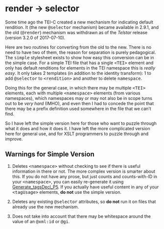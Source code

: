 # render → selector

Some time ago the TEI-C created a new mechanism for indicating default rendition. It (the new <tt>@selector</tt> mechanism) became available in 2.9.1, and the old (<tt>@render</tt>) mechanism was withdrawn as of the _Telstar_ release (version 3.2.0 of 2017-07-10).

Here are two routines for converting from the old to the new. There is no need to have two of them, the reason for separation is purely pedagogical. The <tt>simple</tt> stylesheet exists to show how easy this conversion can be in the simple case. For a simple TEI file that has a single <tt>&lt;TEI></tt> element and only has default renditions for elements in the TEI namespace this is _really easy_. It only takes 2 templates (in addition to the identity transform): 1 to add <tt>@selector</tt> to <tt>&lt;rendition></tt> and another to delete <tt>namespace</tt>.

Doing this for the general case, in which there may be multiple <tt>&lt;TEI></tt> elements, each with multiple <tt>&lt;namespace></tt> elements (from various namespaces), which namespaces may or may not also be in scope turns out to be _very hard_ (IMHO), and even then I had to concede the point that there may be a prefix definition used somewhere in the file that we can’t find.

So I have left the simple version here for those who want to puzzle through what it does and how it does it. I have left the more complicated version here for general use, and for XSLT programmers to puzzle through and improve. 

## Warnings for Simple Version

1. Deletes <tt>&lt;namespace></tt> without checking to see if there is useful information in there or not. The more complex version is smarter about this. If you do not have any prose, but just counts and counts-with-ID in your <tt>&lt;namespace></tt>, you can easily re-generate it using [Generate_tagsDecl_P5](https://wiki.tei-c.org/index.php/Generate_tagsDecl_P5.xslt). If you actually have useful content in any of your <tt>&lt;tagUsage></tt> elements, **do not** use the simple version. 

2. Deletes any existing <tt>@selector</tt> attributes, so **do not** run it on files that already use the new mechanism.

3. Does not take into account that there may be whitespace around the value of an <tt>@xml:id</tt> or <tt>@gi</tt>.
